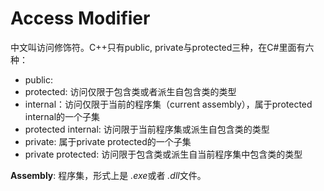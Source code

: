 # Access Modifier

中文叫访问修饰符。C++只有public, private与protected三种，在C#里面有六种：

* public: 
* protected: 访问仅限于包含类或者派生自包含类的类型
* internal：访问仅限于当前的程序集（current assembly），属于protected internal的一个子集
* protected internal: 访问限于当前程序集或派生自包含类的类型
* private: 属于private protected的一个子集
* private protected: 访问限于包含类或派生自当前程序集中包含类的类型

**Assembly**: 程序集，形式上是 *.exe*或者 *.dll*文件。
